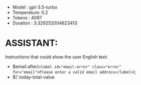 - Model      : gpt-3.5-turbo
- Temperature: 0.2
- Tokens     : 4097
- Duration   : 3.329252004623413


# ASSISTANT:
Instructions that could show the user English text:
- $email.after(`<label id="email-error" class="error" for="email">Please enter a valid email address</label>`); 
- $('.today-total-value

